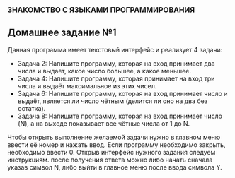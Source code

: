 ### ЗНАКОМСТВО С ЯЗЫКАМИ ПРОГРАММИРОВАНИЯ
## Домашнее задание №1 

Данная программа имеет текстовый интерфейс и реализует 4 задачи:

+ Задача 2: Напишите программу, которая на вход принимает два числа и выдаёт, какое число большее, а какое меньшее.
+ Задача 4: Напишите программу, которая принимает на вход три числа и выдаёт максимальное из этих чисел.
+ Задача 6: Напишите программу, которая на вход принимает число и выдаёт, является ли число чётным (делится ли оно на два без остатка).
+ Задача 8: Напишите программу, которая на вход принимает число (N), а на выходе показывает все чётные числа от 1 до N.

Чтобы открыть выполнение желаемой задачи нужно в главном меню ввести её номер и нажать ввод. Если программу необходимо закрыть, необходимо ввести 0.
Открыв интерфейс нужного задания следуем инструкциям. после получения ответа можно либо начать сначала указав символ N, либо выйти в главное меню после ввода символа Y.